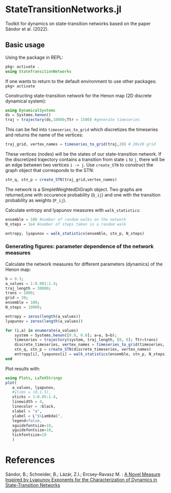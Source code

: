 # StateTransitionNetworks.jl
Toolkit for dynamics on state-transition networks based on the paper Sándor et al. (2022).

## Basic usage

Using the package in REPL:
```julia
pkg> activate .
using StateTransitionNetworks
```
If one wants to return to the default environment to use other packages: `pkg> activate`

Constructing state-transition network for the Henon map (2D discrete dynamical system):
```julia
using DynamicalSystems
ds = Systems.henon()
traj = trajectory(ds,10000;Ttr = 1500) #generate timeseries
```
This can be fed into `timeseries_to_grid` which discretizes the timeseries and returns the name of the vertices:
```julia
traj_grid, vertex_names = timeseries_to_grid(traj,20) # 20x20 grid
```
These vertices (nodes) will be the states of our state-transition network. If the discretized trajectory contains a transition from state `i` to `j`, there will be an edge between two vertices `i -> j`.
Use `create_STN` to construct the graph object that corresponds to the STN:
```julia
stn_q, stn_p = create_STN(traj_grid,vertex_names)
```
The network is a SimpleWeightedDiGraph object. Two graphs are returned,one with occurence probability (`Q_ij`) and one with the transition probability
as weights (`P_ij`). 

Calculate entropy and lyapunov measures with `walk_statistics`:
```julia
ensemble = 100 #number of random walks on the network
N_steps = 1e4 #number of steps taken in a random walk

entropy, lyapunov = walk_statistics(ensemble, stn_p, N_steps)
```

### Generating figures: parameter dependence of the network measures 
Calculate the network measures for different parameters (dynamics) of the Henon map:

```julia
b = 0.3;
a_values = 1:0.001:1.4;
traj_length = 30000;
trans = 1000;
grid = 20;
ensemble = 100;
N_steps = 10000;

entropy = zeros(length(a_values))
lyapunov = zeros(length(a_values))

for (i,a) in enumerate(a_values)
    system = Systems.henon([0.0, 0.0]; a=a, b=b);
    timeseries = trajectory(system, traj_length, [0, 0]; Ttr=trans)
    discrete_timeseries, vertex_names = timeseries_to_grid(timeseries, grid);
    stn_q, stn_p = create_STN(discrete_timeseries, vertex_names)
    entropy[i], lyapunov[i] = walk_statistics(ensemble, stn_p, N_steps)
end
```
Plot results with:
```julia
using Plots, LaTeXStrings
plot(
   a_values, lyapunov,
   #ylims = (0,1.5),
   xticks = 1:0.05:1.4,
   linewidth = 4,
   linecolor = :black,
   xlabel = "a",
   ylabel = L"$\Lambda$",
   legend=false,
   xguidefontsize=18,
   yguidefontsize=18,
   tickfontsize=10
   )

```

# References
Sándor, B.; Schneider, B.; Lázár, Z.I.; Ercsey-Ravasz M. : [A Novel Measure Inspired by Lyapunov Exponents for the Characterization of Dynamics in State-Transition Networks](https://www.mdpi.com/1099-4300/23/1/103)
